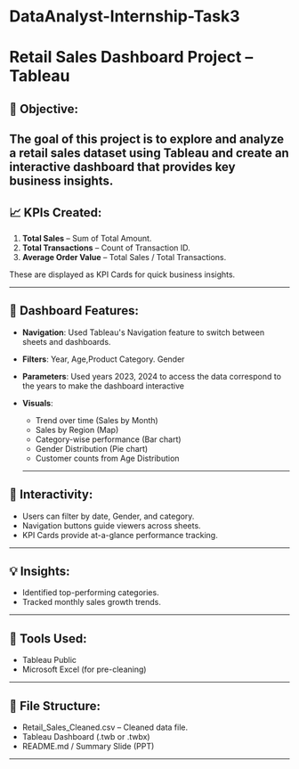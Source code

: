 # DataAnalyst-Internship-Task3
# Retail Sales Dashboard Project – Tableau

## 📌 Objective:
The goal of this project is to explore and analyze a retail sales dataset using Tableau and create an interactive dashboard that provides key business insights.
---
## 📈 KPIs Created:
1. **Total Sales** – Sum of Total Amount.
2. **Total Transactions** – Count of Transaction ID.
3. **Average Order Value** – Total Sales / Total Transactions.

These are displayed as KPI Cards for quick business insights.

---

## 📌 Dashboard Features:
- **Navigation**: Used Tableau's Navigation feature to switch between sheets and dashboards.
- **Filters**: Year, Age,Product Category. Gender
- **Parameters**: Used years 2023, 2024 to access the data correspond to the years to make the dashboard interactive
- **Visuals**:
  - Trend over time (Sales by Month)
  - Sales by Region (Map)
  - Category-wise performance (Bar chart)
  - Gender Distribution (Pie chart)
  - Customer counts from Age Distribution
 
  ----
## 🧭 Interactivity:
- Users can filter by date, Gender, and category.
- Navigation buttons guide viewers across sheets.
- KPI Cards provide at-a-glance performance tracking.

---
## 💡 Insights:
- Identified top-performing categories.
- Tracked monthly sales growth trends.

---
## 🧩 Tools Used:
- Tableau Public 
- Microsoft Excel (for pre-cleaning)

---
## 📁 File Structure:
- Retail_Sales_Cleaned.csv – Cleaned data file.
- Tableau Dashboard (.twb or .twbx)
- README.md / Summary Slide (PPT)
  
---
